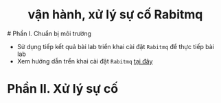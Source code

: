 <h1 align="center">vận hành, xử lý sự cố Rabitmq
</h1>
# Phần I. Chuẩn bị môi trường

- Sử dụng tiếp kết quả bài lab triển khai cài đặt `Rabitmq` để thực tiếp bài lab
- Xem hướng dẫn trển khai cài đặt `Rabitmq` [tại đây](https://github.com/thang290298/Cluster-HA/blob/main/02-LAB/04-Cai-dat-rabitmq-3node-centos7.md)

# Phần II. Xử lý sự cố